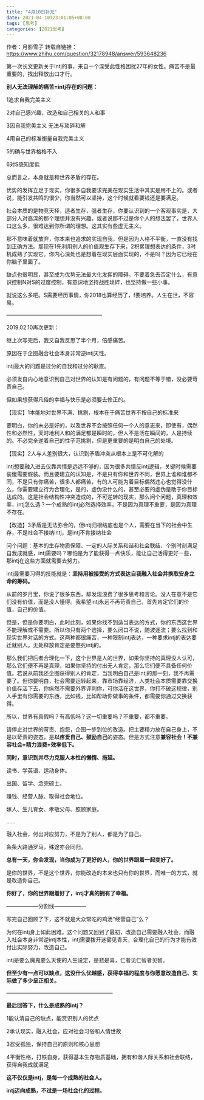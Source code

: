 ```yaml
---
title: "4月10日补充"
date: 2021-04-10T23:01:05+08:00
tags: [思考]
categories: [2021思考]
---
```


<!--more-->

作者：月影雪子
转载自链接：https://www.zhihu.com/question/32178948/answer/593648236

第一次长文更新关于Intj的事，来自一个深受此性格困扰27年的女性。痛苦不是最重要的，找出释放出口才行。

**别人无法理解的痛苦=intj存在的问题：**

1追求自我完美主义

2对自己感兴趣，改造和自己相关的人和事

3因自我完美主义 无法与琐碎和解

4用自己的标准衡量自我完美主义

5的确与世界格格不入

6对S感知度低

总而言之，本身就是和世界矛盾的存在。

优势的发挥立足于现实，你很多自我要求完美在现实生活中其实是用不上的。或者说，能引发共鸣的很少，你当然可以坚持，这个时候就看要钱还是要满足。

社会本质的是物竞天择，适者生存，强者生存，你要认识到的一个客观事实是，大部分人对高深的那个理想并没有兴趣，或者说那不过是你个人的想法罢了，世界人口这么多，很难达到你所谓的理想。这其实有些虚无主义。

那不意味着就放弃，你本来也追求的实现自我，但是因为人格不平衡，一直没有找到正确方法。那现在1先利用别人的价值观生存下来，2积累理想表达的条件，3时机成熟了实现它。你内心深处也是想着在现实层面实现的，不是吗？因为它已经在你脑子里面了。

缺点也很明显，甚至成为优势无法最大化发挥的障碍。不要着急去否定什么，有意识控制N对S的过度控制，有意识地坚持战胜琐碎，也坚持做一些小事。

就说这么多吧。S需要经历事情，你2018也算经历了，f要培养。人生在世，不容易。

——————————————————

2019.02.10再次更新：

继上次写完后，我又自我反思了半个月，倍感痛苦。

原因在于企图融合社会本身非常逆intj天性。

intj最大的问题是过分的自我和过分的耿直。

必须发自内心地意识到自己对世界的认知是有问题的，有问题不等于错，没必要苛责自己。

但如果想获得凡俗的幸福与快乐是必须要去修正的。

【现实】1本能地对世界不满、挑剔，根本在于痛苦世界不按自己的标准来

要明白，你的未必是好的，以及世界不会按照任何一个人的意志来，即使有，偶然性和必然性，天时地利人和的满足都是瞬时的，但人不是活在瞬间的，人是持续的。不必完全逆着自己的性子范挑剔，但是更重要的是明白自己的处境。

【现实】2人与人差别很大，认识到矛盾冲突从根本上是不可化解的

intj想要融入进去仅靠共情是远远不够的，因为很多共情反intj逻辑，关键时候需要装傻需要假装。而且要建立的认知是，不是只有你和世界不同，世界上谁和谁都不同，不是只有你痛苦，很多人都痛苦，有的人可能为着目标偶然违心也觉得没什么，你需要建立行为合理化，是的，虚伪没什么的，甚至必要的虚伪是助于你目标达成的。这是社会结构性冲突造成的，不可逆转的现实，那么问个问题，真理和效率，intj怎么选？一个成熟的intj必然选择效率，不是因为真理不重要，是因为真理不存在。

【改造】3矛盾是无法弥合的，但intj归根结底也是个人，需要在当下的社会中生存，不是社会不接纳intj，是intj不肯接纳社会

问个问题：基本的生存物质保障、一定的人际关系和谐和社会联结、个别时刻满足自我成就感，intj需要吗？哪怕是为了能获得一点快乐，能让自己活得更好一些，那intj在这些方面就需要去努力。

intj最需要习得的技能就是：**坚持用被接受的方式表达自我融入社会并换取安身立命的筹码。**

从前的岁月里，你说了很多东西，却发现浪费了很多思考和言论。没人在意不是它们没有价值，而是没人懂得。我希望intj永远不再苛责自己，首先肯定它们的价值，自己的价值。

但是，但是你要明白，此时此刻，如果你找不到适当表达的方式，你的东西这世界不能理解或不需要。所以你只有两个选择，要么闭口不说，随波逐流；要么找到和现实世界对话的方式。这两种都很痛苦，一种限制intj表达，一种要求intj的表达要迁就别人。无处释放肯定是要憋死intj的。

那么我们把后者合理化一下，这个世界是人的世界，如果你坚持的真理没人认可，那么它们便不再是真理，如果你坚持的付出无人肯定，那么它们便不具备任何价值。若说从前我还企图获得别人的肯定，当我明白自己是intj的那一刻，我不再需要了。但你要明白，社会需要运转起来，靠市场靠经济，人类社会本质需要靠交换价值存活下去，你纵然不需要外界评判你，可你活在这世界，你打不破这规律，别人手里有你需要的东西，比如钱，比如帮助你做事的条件，都需要你通过交换获得。

所以，世界有真假吗？有高低吗？这一切重要吗？不重要，都不重要。

请停止对世界的苛责、抱怨，企图一步到位的改造。把主要精力放在自己身上，不是以苛责的姿态，是**以疼爱自己、鼓励自己**的姿态。但是方式注意**兼容社会！不兼容社会=精力浪费=效率低下。**

**同时，意识到并尽力克服人本性的懒惰、拖延。**

读书、学英语、运动身体。

出国、留学、念完硕士。

赚钱、经营人脉、取得社会地位。

嫁人、生儿育女、孝敬父母、照顾家庭。

……

融入社会，付出对应努力，不是为了别人，都是为了自己。

条条大路通罗马，殊途亦会同归。

**总有一天，你会发现，当你成为了更好的人，你的世界跟着一起变好了。**

是你的世界，不是这个世界，你能改造的本来也只有你的世界，而唯一的方式，就是改造你自己。

**你好了，你的世界跟着好了，intj才真的拥有了幸福。**

——————分割线——————

写完自己回顾了下，这不就是大众常吃的鸡汤“经营自己”么？

为何在intj身上如此困难。这个问题又回到了最初，改造自己需要融入社会，而融入社会本身非常逆intj本性，intj需要拨开迷雾见青天，合理化自己的行为才能有效付出实际努力，改造自己。

intj是要么魔鬼要么天使的人生设定，是悲是喜，仁者见仁智者见智。

**但至少有一点可以缺点，这没什么优越感，获得幸福的程度与你愿意改造自己、实际做了多少呈正相关。**

————————————————————

**最后回答下，什么是成熟的intj？**

1能认清自己的缺点，能赏识别人的优点

2承认现实，融入社会，应对社会习俗和人情世故

3忍受孤独，保持自己的原则和核心思想

4平衡性格，打铁自身，获得基本生存物质基础，拥有和谐人际关系和社会联结，获得自我成就满足

**这不仅仅是intj，是每一个成熟的社会人。**

**intj迈向成熟，不过是一场社会化的过程。**